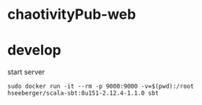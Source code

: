 # chaotivityPub-web

# develop

start server

```
sudo docker run -it --rm -p 9000:9000 -v=$(pwd):/root hseeberger/scala-sbt:8u151-2.12.4-1.1.0 sbt
```
